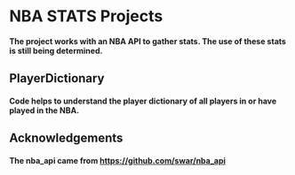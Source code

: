 # NBA STATS Projects
#### The project works with an NBA API to gather stats. The use of these stats is still being determined.

## PlayerDictionary
#### Code helps to understand the player dictionary of all players in or have played in the NBA.

## Acknowledgements
#### The nba_api came from https://github.com/swar/nba_api
